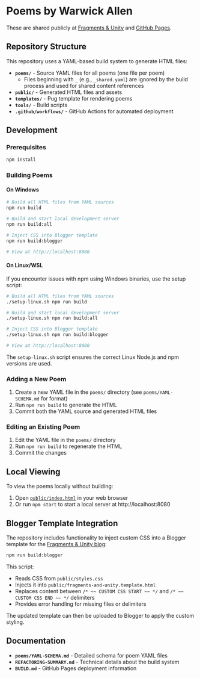 # Poems by Warwick Allen

These are shared publicly at [Fragments & Unity](https://fragments-and-unity.blogspot.com/) and [GitHub Pages](https://warwick-allen.github.io/poems/).

## Repository Structure

This repository uses a YAML-based build system to generate HTML files:

- **`poems/`** - Source YAML files for all poems (one file per poem)
  - Files beginning with `_` (e.g., `_shared.yaml`) are ignored by the build process and used for shared content references
- **`public/`** - Generated HTML files and assets
- **`templates/`** - Pug template for rendering poems
- **`tools/`** - Build scripts
- **`.github/workflows/`** - GitHub Actions for automated deployment

## Development

### Prerequisites

```bash
npm install
```

### Building Poems

#### On Windows
```bash
# Build all HTML files from YAML sources
npm run build

# Build and start local development server
npm run build:all

# Inject CSS into Blogger template
npm run build:blogger

# View at http://localhost:8080
```

#### On Linux/WSL
If you encounter issues with npm using Windows binaries, use the setup script:

```bash
# Build all HTML files from YAML sources
./setup-linux.sh npm run build

# Build and start local development server
./setup-linux.sh npm run build:all

# Inject CSS into Blogger template
./setup-linux.sh npm run build:blogger

# View at http://localhost:8080
```

The `setup-linux.sh` script ensures the correct Linux Node.js and npm versions are used.

### Adding a New Poem

1. Create a new YAML file in the `poems/` directory (see `poems/YAML-SCHEMA.md` for format)
2. Run `npm run build` to generate the HTML
3. Commit both the YAML source and generated HTML files

### Editing an Existing Poem

1. Edit the YAML file in the `poems/` directory
2. Run `npm run build` to regenerate the HTML
3. Commit the changes

## Local Viewing

To view the poems locally without building:
1. Open [`public/index.html`](public/index.html) in your web browser
2. Or run `npm start` to start a local server at http://localhost:8080

## Blogger Template Integration

The repository includes functionality to inject custom CSS into a Blogger template for the [Fragments & Unity blog](https://fragments-and-unity.blogspot.com/):

```bash
npm run build:blogger
```

This script:
- Reads CSS from `public/styles.css`
- Injects it into `public/fragments-and-unity.template.html`
- Replaces content between `/* ~~ CUSTOM CSS START ~~ */` and `/* ~~ CUSTOM CSS END ~~ */` delimiters
- Provides error handling for missing files or delimiters

The updated template can then be uploaded to Blogger to apply the custom styling.

## Documentation

- **`poems/YAML-SCHEMA.md`** - Detailed schema for poem YAML files
- **`REFACTORING-SUMMARY.md`** - Technical details about the build system
- **`BUILD.md`** - GitHub Pages deployment information
